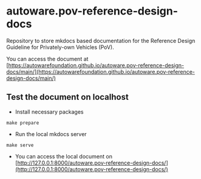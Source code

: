 # autoware.pov-reference-design-docs

Repository to store mkdocs based documentation for the Reference Design Guideline for Privately-own Vehicles (PoV).

You can access the document at [https://autowarefoundation.github.io/autoware.pov-reference-design-docs/main/](https://autowarefoundation.github.io/autoware.pov-reference-design-docs/main/)

## Test the document on localhost

* Install necessary packages

```shell
make prepare
```

* Run the local mkdocs server

```shell
make serve
```

* You can access the local document on [http://127.0.0.1:8000/autoware.pov-reference-design-docs/](http://127.0.0.1:8000/autoware.pov-reference-design-docs/)
